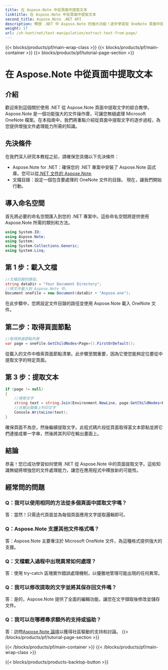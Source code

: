 ```yaml
---
title: 在 Aspose.Note 中從頁面中提取文本
linktitle: 在 Aspose.Note 中從頁面中提取文本
second_title: Aspose.Note .NET API
description: 釋放 .NET 中 Aspose.Note 的強大功能！逐步學習從 OneNote 頁面中提取文字。立即提升您的文件處理技能。
weight: 17
url: /zh-hant/net/text-manipulation/extract-text-from-page/
---
```


{{< blocks/products/pf/main-wrap-class >}}
{{< blocks/products/pf/main-container >}}
{{< blocks/products/pf/tutorial-page-section >}}

# 在 Aspose.Note 中從頁面中提取文本

## 介紹
歡迎來到這個關於使用 .NET 從 Aspose.Note 頁面中提取文字的綜合教學。 Aspose.Note 是一個功能強大的文件操作庫，可讓您無縫處理 Microsoft OneNote 檔案。在本指南中，我們將重點介紹從頁面中提取文字的逐步過程，為您提供增強文件處理能力所需的知識。
## 先決條件
在我們深入研究本教程之前，請確保您具備以下先決條件：
-  Aspose.Note for .NET：確保您的 .NET 專案中安裝了 Aspose.Note 函式庫。您可以從[.NET 文件的 Aspose.Note](https://reference.aspose.com/note/net/).
- 文檔目錄：設定一個包含要處理的 OneNote 文件的目錄。
現在，讓我們開始行動。
## 導入命名空間
首先將必要的命名空間匯入到您的 .NET 專案中。這些命名空間將提供使用 Aspose.Note 所需的類別和方法。
```csharp
using System.IO;
using Aspose.Note;
using System;
using System.Collections.Generic;
using System.Linq;
```
## 第 1 步：載入文檔
```csharp
//文檔目錄的路徑。
string dataDir = "Your Document Directory";
//將文件載入到 Aspose.Note 中。
Document oneFile = new Document(dataDir + "Aspose.one");
```
在此步驟中，您將設定文件目錄的路徑並使用 Aspose.Note 載入 OneNote 文件。
## 第二步：取得頁面節點
```csharp
//取得頁面節點列表
var page = oneFile.GetChildNodes<Page>().FirstOrDefault();
```
從載入的文件中檢索頁面節點清單。此步驟至關重要，因為它使您能夠定位要從中提取文字的特定頁面。
## 第 3 步：提取文本
```csharp
if (page != null)
{
    //檢索文字
    string text = string.Join(Environment.NewLine, page.GetChildNodes<RichText>().Select(e => e.Text)) + Environment.NewLine;
    //在輸出螢幕上列印文字
    Console.WriteLine(text);
}
```
確保頁面不為空，然後繼續提取文字。此程式碼片段從頁面取得富文本節點並將它們連接成單一字串，然後將其列印在輸出畫面上。
## 結論
恭喜！您已成功學習如何使用 .NET 從 Aspose.Note 中的頁面提取文字。這些知識無疑將增強您的文件處理能力，讓您在應用程式中釋放新的可能性。
## 經常問的問題
### Q：我可以使用相同的方法從多個頁面中提取文字嗎？
答：當然！只需迭代頁面並為每個頁面應用文字提取邏輯即可。
### Q：Aspose.Note 支援其他文件格式嗎？
答：Aspose.Note 主要專注於 Microsoft OneNote 文件，為這種格式提供強大的支援。
### Q：文檔載入過程中出現異常如何處理？
答：使用 try-catch 區塊實作錯誤處理機制，以優雅地管理可能出現的任何異常。
### Q：我可以修改提取的文字並將其保存回文件嗎？
答：是的，Aspose.Note 提供了全面的編輯功能，讓您在文字擷取後修改並儲存文件。
### Q：我可以在哪裡尋求額外的支持或協助？
答：訪問[Aspose.Note 論壇](https://forum.aspose.com/c/note/28)以獲得社區驅動的支持和討論。
{{< /blocks/products/pf/tutorial-page-section >}}

{{< /blocks/products/pf/main-container >}}
{{< /blocks/products/pf/main-wrap-class >}}

{{< blocks/products/products-backtop-button >}}
